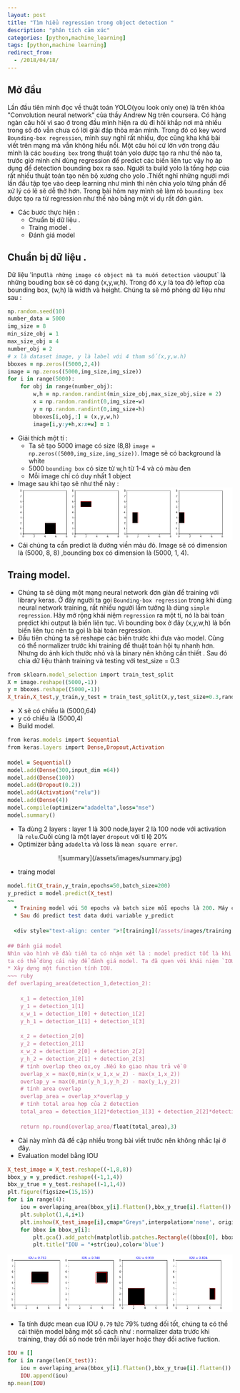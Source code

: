 ```yaml
---
layout: post
title: "Tìm hiểu regression trong object detection "
description: "phân tích cảm xúc"
categories: [python,machine_learning]
tags: [python,machine learning]
redirect_from:
  - /2018/04/18/
---
```

## Mở đầu 
Lần đầu tiên mình đọc về thuật toán YOLO(you look only one) là trên khóa "Convolution neural network" của thầy Andrew Ng trên coursera.
Có hàng ngàn câu hỏi vì sao ở trong đầu mình hiện ra dù đi hỏi khắp nơi mà nhiều trong số đó vẫn chưa có lời giải đáp thỏa mãn mình. Trong đó có key word `Bounding-box regression`, mình suy nghĩ rất nhiều, đọc cũng kha khá bài viết trên mạng mà vẫn không hiểu nổi. Một câu hỏi cứ lởn vởn trong đầu mình là các `bouding box` trong thuật toán yolo được tạo ra như thế nào ta, trước giờ mình chỉ dùng regression để predict  các biến liên tục vậy họ áp dụng để detection bounding box ra sao. Người ta build yolo là tổng hợp của rất nhiều thuật toán tạo nên bộ xương cho yolo .Thiết nghĩ những người mới lần đầu tập tọe vào deep learning như mình thì nên chia yolo từng phần để xử lý có lẽ sẽ dễ thở hơn. Trong bài hôm nay mình sẽ làm rõ `bounding box` được tạo ra từ regression như thế nào bằng một ví dụ rất đơn giản.
* Các bươc thực hiện :
  * Chuẩn bị dữ liệu .
  * Traing model .
  * Đánh giá model
  
## Chuẩn bị dữ liệu .
Dữ liệu 'input` là những image có object mà ta muốn detection và `ouput` là những bouding box sẽ có dạng (x,y,w,h). Trong đó x,y là tọa độ
leftop của bounding box, (w,h) là width và height. Chúng ta sẽ mô phỏng dữ liệu như sau :
~~~ ruby
np.random.seed(10)
number_data = 5000
img_size = 8
min_size_obj = 1
max_size_obj = 4
number_obj = 2
# x là dataset image, y là label với 4 tham số(x,y,w.h)
bboxes = np.zeros((5000,2,4))
image = np.zeros((5000,img_size,img_size))
for i in range(5000):
    for obj in range(number_obj):
        w,h = np.random.randint(min_size_obj,max_size_obj,size = 2)
        x = np.random.randint(0,img_size-w)
        y = np.random.randint(0,img_size-h)
        bboxes[i,obj,:] = (x,y,w,h)
        image[i,y:y+h,x:x+w] = 1
~~~
* Giải thích một tí :
  * Ta sẽ tạo 5000 image có size (8,8) `image = np.zeros((5000,img_size,img_size))`. Image sẽ có background là white
  * 5000 `bounding box` có size từ w,h từ 1-4 và có màu đen
  * Mỗi image chỉ có duy nhất 1 object
* Image sau khi tạo sẽ như thế này :
![bounding_box](/assets/images/bounding.jpg)
* Cái chúng ta cần predict là đường viền màu đỏ. Image sẽ có dimension là (5000, 8, 8) ,bounding box có dimension là (5000, 1, 4).
## Traing model.
* Chúng ta sẽ dùng một mạng neural network đơn giản để training với library keras. Ở đây người ta gọi `Bounding-box regression` trong khi dùng neural network training, rất nhiều người lầm tưởng là dùng `simple regression`. Hãy mở rộng khái niệm `regression` ra một tí, nó là bài toán predict khi output là biến liên tục. Vì bounding box ở đây (x,y,w,h) là bốn biến liên tục nên ta gọi là bài toán regression.
* Đầu tiên chúng ta sẽ reshape các biến trước khi đưa vào model. Cũng có thể normalizer trước khi training để thuật toán hội tụ nhanh hơn. Nhưng do ảnh kích thước nhỏ và là binary nên không cần thiết . Sau đó chia dữ liệu thành training và testing với test_size = 0.3
~~~ ruby
from sklearn.model_selection import train_test_split
X = image.reshape((5000,-1))
y = bboxes.reshape((5000,-1))
X_train,X_test,y_train,y_test = train_test_split(X,y,test_size=0.3,random_state=10)

~~~
  * X sẽ có chiều là (5000,64) 
  * y có chiều là (5000,4)
* Build model.
~~~ ruby
from keras.models import Sequential
from keras.layers import Dense,Dropout,Activation

model = Sequential()
model.add(Dense(300,input_dim =64))
model.add(Dense(100))
model.add(Dropout(0.2))
model.add(Activation("relu"))
model.add(Dense(4))
model.compile(optimizer="adadelta",loss="mse")
model.summary()
~~~
  * Ta dùng 2 layers : layer 1 là 300 node,layer 2 là 100 node với activation là `relu`.Cuối cùng là một layer `dropout` với tỉ lệ 20%
  * Optimizer bằng `adadelta` và loss là `mean square error`.
  
  <div style="text-align: center ">![summary](/assets/images/summary.jpg) </div>

* traing model
~~~ ruby
model.fit(X_train,y_train,epochs=50,batch_size=200)
y_predict = model.predict(X_test)
~~
  * Training model với 50 epochs và batch size mỗi epochs là 200. Máy chạy cpu tầm chưa đến 1p
  * Sau đó predict test data dưới variable y_predict
  
  <div style="text-align: center ">![training](/assets/images/training.jpg) </div>

## Đánh giá model
Nhìn vào hình vẽ đầu tiền ta có nhận xét là : model predict tốt là khi đường viền màu đỏ và  `bounding box` nó càng sát nhau . Như vậy
ta có thể dùng cái này để đánh giá model. Ta đã quen với khái niệm `IOU` là `Intersection over Union`. Có nghĩa là ta sẽ đánh giá model bằng tỉ lệ area overlap với area union giữa thực tế và predict. Sau đó tính mean là sẽ ra được tỉ lệ IOU của model . IOU càng cao có nghĩa model predict tốt và ngược lại.
* Xây dựng một function tính IOU.
~~~ ruby
def overlaping_area(detection_1,detection_2):
    
    x_1 = detection_1[0]
    y_1 = detection_1[1]
    x_w_1 = detection_1[0] + detection_1[2]
    y_h_1 = detection_1[1] + detection_1[3]
    
    x_2 = detection_2[0]
    y_2 = detection_2[1]
    x_w_2 = detection_2[0] + detection_2[2]
    y_h_2 = detection_2[1] + detection_2[3]
    # tính overlap theo ox,oy .Nếu ko giao nhau trả về 0
    overlap_x = max(0,min(x_w_1,x_w_2) - max(x_1,x_2))
    overlap_y = max(0,min(y_h_1,y_h_2) - max(y_1,y_2))
    # tính area overlap
    overlap_area = overlap_x*overlap_y
    # tính total area hợp của 2 detection
    total_area = detection_1[2]*detection_1[3] + detection_2[2]*detection_2[3] - overlap_area
    
    return np.round(overlap_area/float(total_area),3)
~~~
  * Cài này mình đã đề cập nhiều trong bài viết trước nên không nhắc lại ở đây.
* Evaluation model bằng IOU
~~~ ruby
X_test_image = X_test.reshape((-1,8,8))
bbox_y = y_predict.reshape((-1,1,4))
bbx_y_true = y_test.reshape((-1,1,4))
plt.figure(figsize=(15,15))
for i in range(4):
    iou = overlaping_area(bbox_y[i].flatten(),bbx_y_true[i].flatten())
    plt.subplot(1,4,i+1)
    plt.imshow(X_test_image[i],cmap="Greys",interpolation='none', origin='lower', extent=[0, img_size, 0, img_size])
    for bbox in bbox_y[i]:
        plt.gca().add_patch(matplotlib.patches.Rectangle((bbox[0], bbox[1]), bbox[2], bbox[3], ec='r', fc='none'))
        plt.title("IOU = "+str(iou),color='blue')
~~~
![evaluation](/assets/images/evaluation.jpg)
* Ta tính được mean cua IOU `0.79` tức 79% tương đối tốt, chúng ta có thể cải thiện model bằng một số cách như : normalizer data trước khi training, thay đổi số node trên mỗi layer hoặc thay đổi active fuction.
~~~ruby
IOU = []
for i in range(len(X_test)):
    iou = overlaping_area(bbox_y[i].flatten(),bbx_y_true[i].flatten())
    IOU.append(iou)
np.mean(IOU)
~~~
